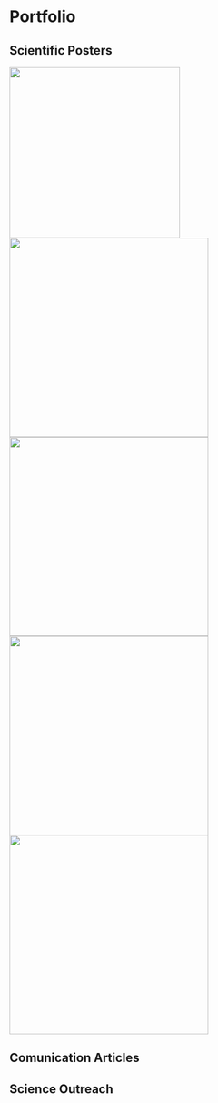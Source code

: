 # Portfolio
## Scientific Posters 
<img align='left' src="https://github.com/Andres8ezau/Portfolio/blob/main/Poster3F2_page-0001.jpg" width="300" />
<img align='rigth' src="https://github.com/Andres8ezau/Portfolio/blob/main/RMFQT_2022_NEW_page-0001.jpg" width="350" />
<img align='left' src="https://github.com/Andres8ezau/Portfolio/blob/main/ENLACE2022_M_A_Poster_final_page-0001.jpg" width="350" />
<img align='left' src="https://github.com/Andres8ezau/Portfolio/blob/main/New_RMFQT_2023_VER2_page-0001.jpg" width="350" />
<img align='rigth' src="https://github.com/Andres8ezau/Portfolio/blob/main/Symp_UNAM_2023_V1_page-0001.jpg" width="350" />

## Comunication Articles  

## Science Outreach 

 


 
 
